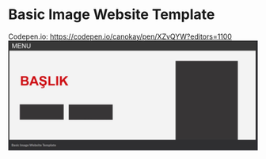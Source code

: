 # Basic Image Website Template
Codepen.io: https://codepen.io/canokay/pen/XZvQYW?editors=1100
<img src="https://raw.githubusercontent.com/canokay/Basic-Image-Website-Template/master/img/biwtemplate.JPG">
